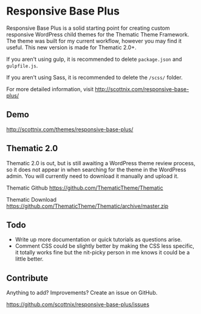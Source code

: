 Responsive Base Plus
===============

Responsive Base Plus is a solid starting point for creating custom responsive WordPress child themes for the Thematic Theme Framework. The theme was built for my current workflow, however you may find it useful. This new version is made for Thematic 2.0+.

If you aren't using gulp, it is recommended to delete `package.json` and `gulpfile.js`.

If you aren't using Sass, it is recommended to delete the `/scss/` folder.

For more detailed information, visit http://scottnix.com/responsive-base-plus/

Demo
-------------

http://scottnix.com/themes/responsive-base-plus/

Thematic 2.0
-------------

Thematic 2.0 is out, but is still awaiting a WordPress theme review process, so it does not appear in when searching for the theme in the WordPress admin. You will currently need to download it manually and upload it.

Thematic Github https://github.com/ThematicTheme/Thematic

Thematic Download https://github.com/ThematicTheme/Thematic/archive/master.zip

Todo
-------------

* Write up more documentation or quick tutorials as questions arise.
* Comment CSS could be slightly better by making the CSS less specific, it totally works fine but the nit-picky person in me knows it could be a little better.

Contribute
--------------

Anything to add? Improvements? Create an issue on GitHub.

https://github.com/scottnix/responsive-base-plus/issues